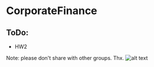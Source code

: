 # CorporateFinance

## ToDo:
* HW2

Note: please don't share with other groups. Thx.
![alt text](https://qfinclub.com/static/images/landing-image.jpg)
